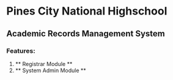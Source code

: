 # Pines City National Highschool #
## Academic Records Management System ##

### Features: ###
1. ** Registrar Module **
2. ** System Admin Module **